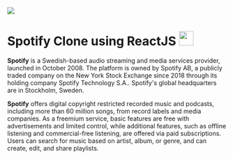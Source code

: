 <img src="https://b8g9x2x5.rocketcdn.me/wp-content/uploads/2018/08/spotify-logo-1920x1080_fouoik.jpg" >

<h1>Spotify Clone using ReactJS <img src="https://upload.wikimedia.org/wikipedia/commons/thumb/1/19/Spotify_logo_without_text.svg/1200px-Spotify_logo_without_text.svg.png" width="33">
</h1>

<b>Spotify</b> is a Swedish-based audio streaming and media services provider, launched in October 2008. The platform is owned by Spotify AB, a publicly traded company on the 
New York Stock Exchange since 2018 through its holding company Spotify Technology S.A.. Spotify's global headquarters are in Stockholm, Sweden.

<b>Spotify</b> offers digital copyright restricted recorded music and podcasts, including more than 60 million songs, from record labels and media companies. 
As a freemium service, basic features are free with advertisements and limited control, while additional features, such as offline listening and commercial-free listening, 
are offered via paid subscriptions. Users can search for music based on artist, album, or genre, and can create, edit, and share playlists.